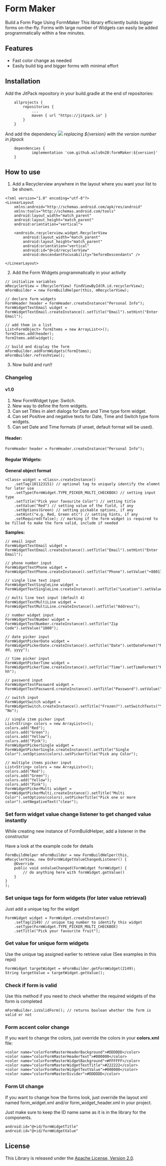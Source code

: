 # Form Maker
Build a Form Page Using FormMaker
This library efficiently builds bigger forms on-the-fly.
Forms with large number of Widgets can easily be added programmatically within a few minutes.

## Features
- Fast color change as needed
- Easily build big and bigger forms with minimal effort

## Installation
Add the JitPack repository in your build.gradle at the end of repositories:
```
	allprojects {
		repositories {
			...
			maven { url "https://jitpack.io" }
		}
	}
```
And add the dependency
[![](https://jitpack.io/v/wils0n28/formMaker.svg)](https://jitpack.io/#wils0n28/formMaker)
*replacing ${version} with the version number in jitpack*

```
	dependencies {
        	implementation 'com.github.wils0n28:formMaker:${version}'
	}
```


## How to use
1. Add a Recyclerview anywhere in the layout where you want your list to be shown.

``` 'xml'
<?xml version="1.0" encoding="utf-8"?>
<LinearLayout
    xmlns:android="http://schemas.android.com/apk/res/android"
    xmlns:tools="http://schemas.android.com/tools"
    android:layout_width="match_parent"
    android:layout_height="match_parent"
    android:orientation="vertical">

    <androidx.recyclerview.widget.RecyclerView
        android:layout_width="match_parent"
        android:layout_height="match_parent"
        android:orientation="vertical"
        android:id="@+id/recyclerView"
        android:descendantFocusability="beforeDescendants" />

</LinearLayout>
```

2. Add the Form Widgets programmatically in your activity
``` 'java'
// initialize variables
mRecyclerView = (RecyclerView) findViewById(R.id.recyclerView);
mFormBuilder = new FormBuildHelper(this, mRecyclerView);

// declare form widgets
FormHeader header = FormHeader.createInstance("Personal Info");
FormWidgetTextEmail widget = FormWidgetTextEmail.createInstance().setTitle("Email").setHint("Enter Email");

// add them in a list
List<FormObject> formItems = new ArrayList<>();
formItems.add(header);
formItems.add(widget);

// build and display the form
mFormBuilder.addFormWidgets(formItems);
mFormBuilder.refreshView();
```
3. Now build and run!!

### Changelog

#### v1.0
1. New FormWidget type: Switch.
2. New way to define the form widgets.
2. Can set Titles in alert dialogs for Date and Time type form widget.
3. Can set Positive and negative texts for Date, Time and Switch type form widgets.
4. Can set Date and Time formats (if unset, default format will be used).

#### Header:
``` 'java'
FormHeader header = FormHeader.createInstance("Personal Info");
```

#### Regular Widgets:

**General object format**
``` 'java'
<Class> widget = <Class>.createInstance()
    .setTag(101123151) // optional tag to uniquely identify the elemnt for later use
    .setType(FormWidget.TYPE_PICKER_MULTI_CHECKBOX) // setting input type
    .setTitle("Pick your favourite Color") // setting title
    .setValue("Red") // setting value of the field, if any
    .setOptions(Green) // setting pickable options, if any
    .setHint("e.g. Red, Green etc") // setting hints, if any
    .setRequired(false); // marking if the form widget is required to be filled to make the form valid, include if needed
```

**Samples:**
``` 'java'
// email input
FormWidgetTextEmail widget = FormWidgetTextEmail.createInstance().setTitle("Email").setHint("Enter Email");

// phone number input
FormWidgetTextPhone widget = FormWidgetTextPhone.createInstance().setTitle("Phone").setValue("+8801712345678");

// single line text input
FormWidgetTextSingleLine widget = FormWidgetTextSingleLine.createInstance().setTitle("Location").setValue("Dhaka");

// multi line text input (default 4)
FormWidgetTextMultiLine widget = FormWidgetTextMultiLine.createInstance().setTitle("Address");

// number widget input
FormWidgetTextNumber widget = FormWidgetTextNumber.createInstance().setTitle("Zip Code").setValue("1000");

// date picker input
FormWidgetPickerDate widget = FormWidgetPickerDate.createInstance().setTitle("Date").setDateFormat("MMM dd, yyyy");

// time picker input
FormWidgetPickerTime widget = FormWidgetPickerTime.createInstance().setTitle("Time").setTimeFormat("KK hh");

// password input
FormWidgetTextPassword widget = FormWidgetTextPassword.createInstance().setTitle("Password").setValue("abcd1234");

// switch input
FormWidgetSwitch widget = FormWidgetSwitch.createInstance().setTitle("Frozen?").setSwitchTexts("Yes", "No");

// single item picker input
List<String> colors = new ArrayList<>();
colors.add("Red");
colors.add("Green");
colors.add("Yellow");
colors.add("Pink");
FormWidgetPickerSingle widget = FormWidgetPickerSingle.createInstance().setTitle("Single Color").setOptions(colors).setPickerTitle("Pick any Color");

// multiple items picker input
List<String> colors = new ArrayList<>();
colors.add("Red");
colors.add("Green");
colors.add("Yellow");
colors.add("Pink");
FormWidgetPickerMulti widget = FormWidgetPickerMulti.createInstance().setTitle("Multi Color").setOptions(colors).setPickerTitle("Pick one or more color").setNegativeText("clear");
```

### Set form widget value change listener to get changed value instantly
While creating new instance of FormBuildHelper, add a listener in the constructor

Have a look at the example code for details

``` 'java'
FormBuildHelper mFormBuilder = new FormBuildHelper(this, mRecyclerView, new OnFormWidgetValueChangedListener() {
    @Override
    public void onValueChanged(FormWidget formWidget) {
        // do anything here with formWidget.getValue()
    }
}
);
```

### Set unique tags for form widgets (for later value retrieval)
Just add a unique tag for the widget
``` 'java'
FormWidget widget = FormWidget.createInstance()
    .setTag(2149) // unique tag number to identify this widget
    .setType(FormWidget.TYPE_PICKER_MULTI_CHECKBOX)
    .setTitle("Pick your favourite fruit");
```

### Get value for unique form widgets
Use the unique tag assigned earlier to retrieve value (See examples in this repo)
``` 'java'
FormWidget targetWidget = mFormBuilder.getFormWidget(2149);
String targetValue = targetWidget.getValue();
```

### Check if form is valid
Use this method if you need to check whether the required widgets of the form is completed
```'java'
mFormBuilder.isValidForm(); // returns boolean whether the form is valid or not
```

### Form accent color change
If you want to change the colors, just override the colors in your **colors.xml** file:
```'xml'
<color name="colorFormMasterHeaderBackground">#DDDDDD</color>
<color name="colorFormMasterHeaderText">#000000</color>
<color name="colorFormMasterWidgetBackground">#FFFFFF</color>
<color name="colorFormMasterWidgetTextTitle">#222222</color>
<color name="colorFormMasterWidgetTextValue">#000000</color>
<color name="colorFormMasterDivider">#DDDDDD</color>
```

### Form UI change
If you want to change how the forms look, just override the layout xml named form_widget.xml and/or form_widget_header.xml in your project.

Just make sure to keep the ID name same as it is in the library for the components.
```
android:id="@+id/formWidgetTitle"
android:id="@+id/formWidgetValue"
```

License
-----------------
This Library is released under the [Apache License, Version 2.0](http://www.apache.org/licenses/LICENSE-2.0).
